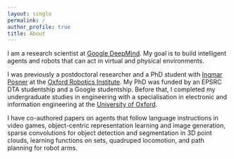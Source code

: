 ```yaml
---
layout: single
permalink: /
author_profile: true
title: About
---
```


I am a research scientist at [Google DeepMind](https://deepmind.google). My goal is to build intelligent agents and robots that can act in virtual and physical environments.

I was previously a postdoctoral researcher and a PhD student with [Ingmar Posner](https://ori.ox.ac.uk/people/ingmar-posner/) at the [Oxford Robotics Institute](https://ori.ox.ac.uk). My PhD was funded by an EPSRC DTA studentship and a Google studentship. Before that, I completed my undergraduate studies in engineering with a specialisation in electronic and information engineering at the [University of Oxford](https://www.ox.ac.uk).

I have co-authored papers on agents that follow language instructions in video games, object-centric representation learning and image generation, sparse convolutions for object detection and segmentation in 3D point clouds, learning functions on sets, quadruped locomotion, and path planning for robot arms.
